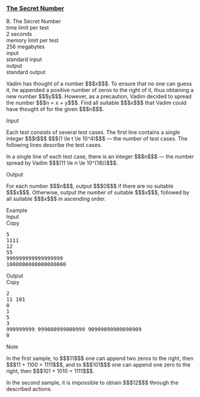 <h3><a href="https://codeforces.com/contest/2132/problem/B" target="_blank" rel="noopener noreferrer">The Secret Number</a></h3>

<div class="header"><div class="title">B. The Secret Number</div><div class="time-limit"><div class="property-title">time limit per test</div>2 seconds</div><div class="memory-limit"><div class="property-title">memory limit per test</div>256 megabytes</div><div class="input-file input-standard"><div class="property-title">input</div>standard input</div><div class="output-file output-standard"><div class="property-title">output</div>standard output</div></div><div><p>Vadim has thought of a number $$$x$$$. To ensure that no one can guess it, he appended a positive number of zeros to the right of it, thus obtaining a new number $$$y$$$. However, as a precaution, Vadim decided to spread the number $$$n = x + y$$$. Find all suitable $$$x$$$ that Vadim could have thought of for the given $$$n$$$.</p></div><div class="input-specification"><div class="section-title">Input</div><p>Each test consists of several test cases. The first line contains a single integer $$$t$$$ $$$(1 \le t \le 10^4)$$$ — the number of test cases. The following lines describe the test cases.</p><p>In a single line of each test case, there is an integer $$$n$$$ — the number spread by Vadim $$$(11 \le n \le 10^{18})$$$.</p></div><div class="output-specification"><div class="section-title">Output</div><p>For each number $$$n$$$, output $$$0$$$ if there are no suitable $$$x$$$. Otherwise, output the number of suitable $$$x$$$, followed by all suitable $$$x$$$ <span class="tex-font-style-bf">in ascending order</span>.</p></div><div class="sample-tests"><div class="section-title">Example</div><div class="sample-test"><div class="input"><div class="title">Input<div title="Copy" data-clipboard-target="#id005647819602002606" id="id007176328542299457" class="input-output-copier">Copy</div></div><pre id="id005647819602002606"><div class="test-example-line test-example-line-even test-example-line-0">5</div><div class="test-example-line test-example-line-odd test-example-line-1">1111</div><div class="test-example-line test-example-line-even test-example-line-2">12</div><div class="test-example-line test-example-line-odd test-example-line-3">55</div><div class="test-example-line test-example-line-even test-example-line-4">999999999999999999</div><div class="test-example-line test-example-line-odd test-example-line-5">1000000000000000000</div></pre></div><div class="output"><div class="title">Output<div title="Copy" data-clipboard-target="#id009143229486404016" id="id009962867063792609" class="input-output-copier">Copy</div></div><pre id="id009143229486404016">2
11 101
0
1
5
3
999999999 999000999000999 90909090909090909
0
</pre></div></div></div><div class="note"><div class="section-title">Note</div><p>In the first sample, to $$$11$$$ one can append two zeros to the right, then $$$11 + 1100 = 1111$$$, and to $$$101$$$ one can append one zero to the right, then $$$101 + 1010 = 1111$$$.</p><p>In the second sample, it is impossible to obtain $$$12$$$ through the described actions.</p></div>